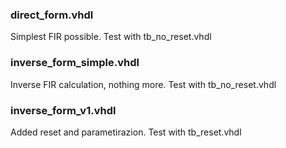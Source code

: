 ### direct_form.vhdl
Simplest FIR possible. Test with tb_no_reset.vhdl

### inverse_form_simple.vhdl
Inverse FIR calculation, nothing more. Test with tb_no_reset.vhdl

### inverse_form_v1.vhdl
Added reset and parametirazion. Test with tb_reset.vhdl